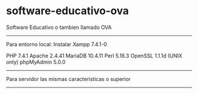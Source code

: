 # software-educativo-ova
Software Educativo o tambien llamado OVA

-------------------------------------
Para entorno local:
Instalar Xampp 7.4.1-0

PHP 7.4.1
Apache 2.4.41
MariaDB 10.4.11
Perl 5.16.3
OpenSSL 1.1.1d (UNIX only)
phpMyAdmin 5.0.0

-----------------------------------------------------
Para servidor las mismas caracteristicas o superior

---------------------------------------------------------
